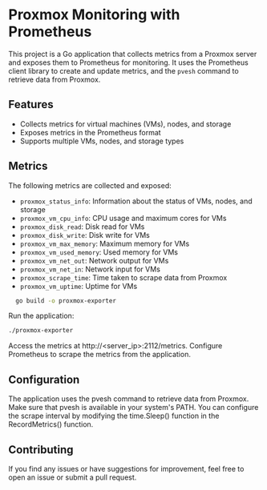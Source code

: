 # Proxmox Monitoring with Prometheus

This project is a Go application that collects metrics from a Proxmox server and exposes them to Prometheus for monitoring. It uses the Prometheus client library to create and update metrics, and the `pvesh` command to retrieve data from Proxmox.

## Features

- Collects metrics for virtual machines (VMs), nodes, and storage
- Exposes metrics in the Prometheus format
- Supports multiple VMs, nodes, and storage types

## Metrics

The following metrics are collected and exposed:

- `proxmox_status_info`: Information about the status of VMs, nodes, and storage
- `proxmox_vm_cpu_info`: CPU usage and maximum cores for VMs
- `proxmox_disk_read`: Disk read for VMs
- `proxmox_disk_write`: Disk write for VMs
- `proxmox_vm_max_memory`: Maximum memory for VMs
- `proxmox_vm_used_memory`: Used memory for VMs
- `proxmox_vm_net_out`: Network output for VMs
- `proxmox_vm_net_in`: Network input for VMs
- `proxmox_scrape_time`: Time taken to scrape data from Proxmox
- `proxmox_vm_uptime`: Uptime for VMs
 ```bash
   go build -o proxmox-exporter
```
Run the application:
```bash
./proxmox-exporter
```
Access the metrics at http://<server_ip>:2112/metrics.
Configure Prometheus to scrape the metrics from the application.


## Configuration
The application uses the pvesh command to retrieve data from Proxmox. Make sure that pvesh is available in your system's PATH.
You can configure the scrape interval by modifying the time.Sleep() function in the RecordMetrics() function.
## Contributing
If you find any issues or have suggestions for improvement, feel free to open an issue or submit a pull request.
